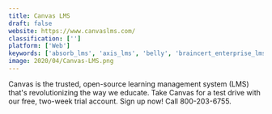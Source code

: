 ```yaml
---
title: Canvas LMS
draft: false 
website: https://www.canvaslms.com/
classification: ['']
platform: ['Web']
keywords: ['absorb_lms', 'axis_lms', 'belly', 'braincert_enterprise_lms', 'classter', 'digitalchalk', 'docebo', 'e-learning_platform', 'edsby', 'firmwater_lms', 'getcourse', 'moodle', 'powervista_rollcall', 'praxischool', 'sawyer', 'schoolbrains', 'skyprep', 'thought_industries', 'top_hat', 'schoology', 'thinkific']
image: 2020/04/Canvas-LMS.png
---
```

Canvas is the trusted, open-source learning management system (LMS) that's revolutionizing the way we educate. Take Canvas for a test drive with our free, two-week trial account. Sign up now! Call 800-203-6755.